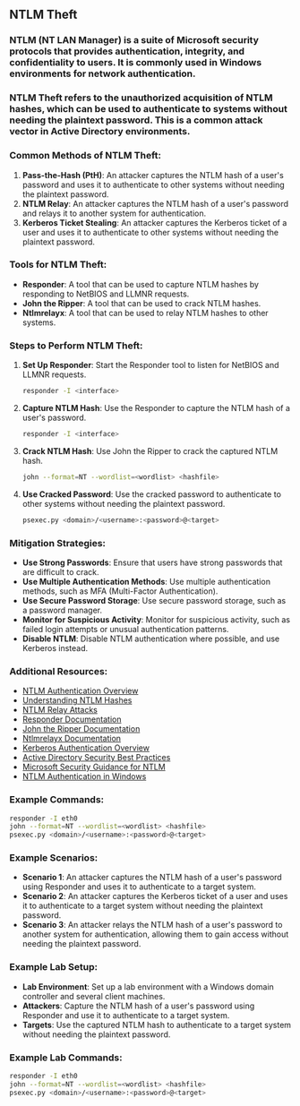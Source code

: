 ## NTLM Theft
### NTLM (NT LAN Manager) is a suite of Microsoft security protocols that provides authentication, integrity, and confidentiality to users. It is commonly used in Windows environments for network authentication.

### NTLM Theft refers to the unauthorized acquisition of NTLM hashes, which can be used to authenticate to systems without needing the plaintext password. This is a common attack vector in Active Directory environments.
### Common Methods of NTLM Theft:
1. **Pass-the-Hash (PtH)**: An attacker captures the NTLM hash of a user's password and uses it to authenticate to other systems without needing the plaintext password.
2. **NTLM Relay**: An attacker captures the NTLM hash of a user's password and relays it to another system for authentication.
3. **Kerberos Ticket Stealing**: An attacker captures the Kerberos ticket of a user and uses it to authenticate to other systems without needing the plaintext password.

### Tools for NTLM Theft:
- **Responder**: A tool that can be used to capture NTLM hashes by responding to NetBIOS and LLMNR requests.
- **John the Ripper**: A tool that can be used to crack NTLM hashes.
- **Ntlmrelayx**: A tool that can be used to relay NTLM hashes to other systems.

### Steps to Perform NTLM Theft:
1. **Set Up Responder**: Start the Responder tool to listen for NetBIOS and LLMNR requests.
   ```bash
   responder -I <interface>
   ```
2. **Capture NTLM Hash**: Use the Responder to capture the NTLM hash of a user's password.
   ```bash
   responder -I <interface>
   ```
3. **Crack NTLM Hash**: Use John the Ripper to crack the captured NTLM hash.
   ```bash
   john --format=NT --wordlist=<wordlist> <hashfile>
   ```
4. **Use Cracked Password**: Use the cracked password to authenticate to other systems without needing the plaintext password.  
   ```bash
   psexec.py <domain>/<username>:<password>@<target>
   ```

### Mitigation Strategies:
- **Use Strong Passwords**: Ensure that users have strong passwords that are difficult to crack.
- **Use Multiple Authentication Methods**: Use multiple authentication methods, such as MFA (Multi-Factor Authentication).
- **Use Secure Password Storage**: Use secure password storage, such as a password manager.
- **Monitor for Suspicious Activity**: Monitor for suspicious activity, such as failed login attempts or unusual authentication patterns.
- **Disable NTLM**: Disable NTLM authentication where possible, and use Kerberos instead.

### Additional Resources:
- [NTLM Authentication Overview](https://docs.microsoft.com/en-us/windows/win32/secauthn/ntlm-authentication-overview)
- [Understanding NTLM Hashes](https://www.owasp.org/index.php/NTLM_Hashes)  
- [NTLM Relay Attacks](https://www.owasp.org/index.php/NTLM_Relay_Attack)
- [Responder Documentation](https://github.com/SpiderLabs/Responder)    
- [John the Ripper Documentation](https://www.openwall.com/john/)
- [Ntlmrelayx Documentation](https://github.com/SecureAuthCorp/impacket/tree/master/examples)
- [Kerberos Authentication Overview](https://docs.microsoft.com/en-us/windows/win32/secauthn/kerberos-authentication-overview)
- [Active Directory Security Best Practices](https://docs.microsoft.com/en-us/windows-server/identity/ad-ds/security-best-practices)
- [Microsoft Security Guidance for NTLM](https://docs.microsoft.com/en-us/windows-server/security/ntlm-security-guidance)
- [NTLM Authentication in Windows](https://docs.microsoft.com/en-us/windows/win32/secauthn/ntlm-authentication-in-windows)

### Example Commands:
```bash
responder -I eth0
john --format=NT --wordlist=<wordlist> <hashfile>
psexec.py <domain>/<username>:<password>@<target>
```

### Example Scenarios:
- **Scenario 1**: An attacker captures the NTLM hash of a user's password using Responder and uses it to authenticate to a target system.
- **Scenario 2**: An attacker captures the Kerberos ticket of a user and uses it to authenticate to a target system without needing the plaintext password.
- **Scenario 3**: An attacker relays the NTLM hash of a user's password to another system for authentication, allowing them to gain access without needing the plaintext password.

### Example Lab Setup:
- **Lab Environment**: Set up a lab environment with a Windows domain controller and several client machines.
- **Attackers**: Capture the NTLM hash of a user's password using Responder and use it to authenticate to a target system.
- **Targets**: Use the captured NTLM hash to authenticate to a target system without needing the plaintext password.

### Example Lab Commands:
```bash
responder -I eth0
john --format=NT --wordlist=<wordlist> <hashfile>
psexec.py <domain>/<username>:<password>@<target>
```
